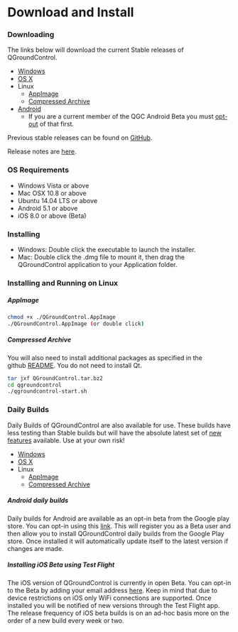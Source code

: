 # Download and Install

### Downloading

The links below will download the current Stable releases of QGroundControl.

* [Windows](https://s3-us-west-2.amazonaws.com/qgroundcontrol/latest/QGroundControl-installer.exe)
* [OS X](https://s3-us-west-2.amazonaws.com/qgroundcontrol/latest/QGroundControl.dmg)
* Linux
  * [AppImage](https://s3-us-west-2.amazonaws.com/qgroundcontrol/latest/QGroundControl.AppImage)
  * [Compressed Archive](https://s3-us-west-2.amazonaws.com/qgroundcontrol/latest/QGroundControl.tar.bz2)
* [Android](https://play.google.com/store/apps/details?id=org.mavlink.qgroundcontrol)
  * If you are a current member of the QGC Android Beta you must [opt-out](https://play.google.com/apps/testing/org.mavlink.qgroundcontrol) of that first.

Previous stable releases can be found on <a href="https://github.com/mavlink/qgroundcontrol/releases/" target="_blank">GitHub</a>. 

Release notes are [here](ReleaseNotes.md).

### OS Requirements

* Windows Vista or above
* Mac OSX 10.8 or above
* Ubuntu 14.04 LTS or above
* Android 5.1 or above
* iOS 8.0 or above (Beta)


### Installing

* Windows: Double click the executable to launch the installer.
* Mac: Double click the .dmg file to mount it, then drag the QGroundControl application to your Application folder.

### Installing and Running on Linux

##### AppImage

```sh
chmod +x ./QGroundControl.AppImage
./QGroundControl.AppImage (or double click)
```

##### Compressed Archive

You will also need to install additional packages as specified in the github <a class="urlextern" title="https://github.com/mavlink/qgroundcontrol" href="https://github.com/mavlink/qgroundcontrol" rel="nofollow">README</a>. You do not need to install Qt.

```sh
tar jxf QGroundControl.tar.bz2
cd qgroundcontrol
./qgroundcontrol-start.sh
```

### Daily Builds

Daily Builds of QGroundControl are also available for use. These builds have less testing than Stable builds but will have the absolute latest set of [new features](DailyBuildChanges/DailyBuildNewFeatures.md) available. Use at your own risk!

* [Windows](https://s3-us-west-2.amazonaws.com/qgroundcontrol/builds/master/QGroundControl-installer.exe)
* [OS X](https://s3-us-west-2.amazonaws.com/qgroundcontrol/builds/master/QGroundControl.dmg)
* Linux
  * [AppImage](https://s3-us-west-2.amazonaws.com/qgroundcontrol/builds/master/QGroundControl.AppImage)
  * [Compressed Archive](https://s3-us-west-2.amazonaws.com/qgroundcontrol/builds/master/QGroundControl.tar.bz2)

##### Android daily builds

Daily builds for Android are available as an opt-in beta from the Google play store. You can opt-in using this [link](https://play.google.com/apps/testing/org.mavlink.qgroundcontrol). This will register you as a Beta user and then allow you to install QGroundControl daily builds from the Google Play store. Once installed it will automatically update itself to the latest version if changes are made.

##### Installing iOS Beta using Test Flight

The iOS version of QGroundControl is currently in open Beta. You can opt-in to the Beta by adding your email address [here](https://github.com/mavlink/qgroundcontrol/issues/3509). Keep in mind that due to device restrictions on iOS only WiFi connections are supported. Once installed you will be notified of new versions through the Test Flight app. The release frequency of iOS beta builds is on an ad-hoc basis more on the order of a new build every week or two.

